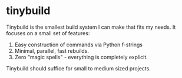 # tinybuild
Tinybuild is the smallest build system I can make that fits my needs.
It focuses on a small set of features:

1. Easy construction of commands via Python f-strings
2. Minimal, parallel, fast rebuilds.
3. Zero "magic spells" - everything is completely explicit.

Tinybuild should suffice for small to medium sized projects.
